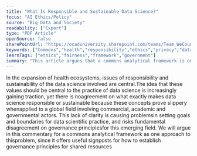 ```yaml
---
title: "What Is Responsible and Sustainable Data Science?"
focus: "AI Ethics/Policy"
source: "Big Data and Society"
readability: ["Expert"]
type: "PDF Article"
openSource: false
sharePointUrl: "https://ocaduniversity.sharepoint.com/teams/Team_WeCount/Shared%20Documents/Resources%20and%20Tools/Literature%20(curated)/What%20is%20responsible%20and%20sustainable%20data%20science.pdf"
keywords: ["Commons","health","responsibility","ethics","privacy","data protection"]
learnTags: ["ethics","fairness","framework","government"]
summary: "This article argues that a commons analytical framework is one approach to determining what makes data science responsible or sustainable, since it offers useful signposts for how to establish governance principles for shared resources. "
---
```

In the expansion of health ecosystems, issues of responsibility and sustainability of the data science involved are central.The idea that these values should be central to the practice of data science is increasingly gaining traction, yet there is noagreement on what exactly makes data science responsible or sustainable because these concepts prove slippery whenapplied to a global field involving commercial, academic and governmental actors. This lack of clarity is causing problemsin setting goals and boundaries for data scientific practice, and risks fundamental disagreement on governance principlesfor this emerging field. We will argue in this commentary for a commons analytical framework as one approach to thisproblem, since it offers useful signposts for how to establish governance principles for shared resources
